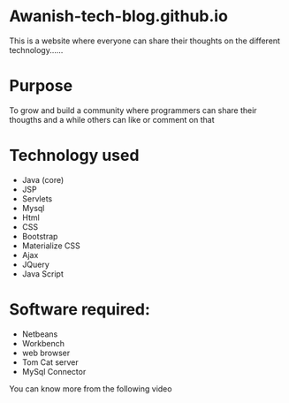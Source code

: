 # Awanish-tech-blog.github.io
This is a website where everyone can share their thoughts on the different technology......

# Purpose
<p>To grow and build a community where programmers can share their thougths and a while others can like or comment on that</p>

# Technology used
  * Java (core)
  * JSP
  * Servlets
  * Mysql
  * Html
  * CSS
  * Bootstrap
  * Materialize CSS
  * Ajax
  * JQuery
  * Java Script
  
# Software required:
 * Netbeans
 * Workbench
 * web browser
 * Tom Cat server
 * MySql Connector
 
 You can know more from the following video
